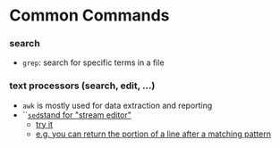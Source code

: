 # Common Commands

### search

* `grep`: search for specific terms in a file

### text processors (search, edit, ...)

* `awk` is mostly used for data extraction and reporting
* ``[`sed`stand for "stream editor"](sed.md)
  * [try it](https://sed.js.org)
  * [e.g. you can return the portion of a line after a matching pattern](https://unix.stackexchange.com/questions/24140/return-only-the-portion-of-a-line-after-a-matching-pattern)
